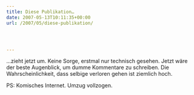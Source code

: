 ```yaml
---
title: Diese Publikation…
date: 2007-05-13T10:11:35+00:00
url: /2007/05/diese-publikation/




---
```

...zieht jetzt um. Keine Sorge, erstmal nur technisch gesehen. Jetzt wäre der beste Augenblick, um dumme Kommentare zu schreiben. Die Wahrscheinlichkeit, dass selbige verloren gehen ist ziemlich hoch.

PS: Komisches Internet. Umzug vollzogen.
